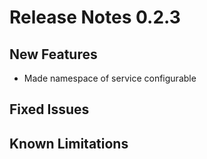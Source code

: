 # Release Notes 0.2.3

## New Features
- Made namespace of service configurable

## Fixed Issues

## Known Limitations
